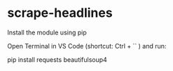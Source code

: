 # scrape-headlines
Install the module using pip

Open Terminal in VS Code (shortcut: Ctrl + `` ) and run:

pip install requests beautifulsoup4
